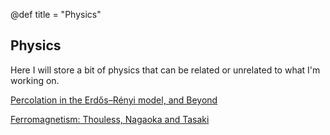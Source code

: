 @def title = "Physics"

## Physics

Here I will store a bit of physics that can be related or unrelated to what I'm working on.

[Percolation in the Erdős–Rényi model, and Beyond](/physics/percolation/)

[Ferromagnetism: Thouless, Nagaoka and Tasaki](/physics/ferromagnetism)
